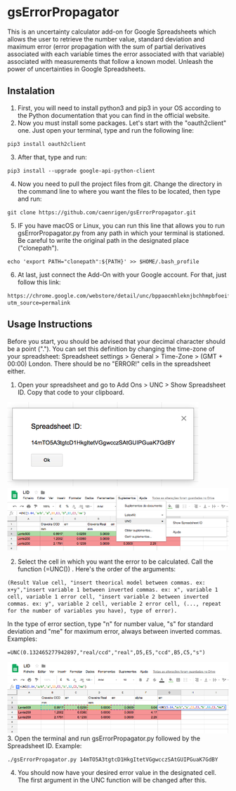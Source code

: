 # gsErrorPropagator
This is an uncertainty calculator add-on for Google Spreadsheets which allows the user to retrieve the number value, standard deviation and maximum error (error propagation with the sum of partial derivatives associated with each variable times the error associated with that variable) associated with measurements that follow a known model. Unleash the power of uncertainties in Google Spreadsheets.

## Instalation
1. First, you will need to install python3 and pip3 in your OS according to the Python documentation that you can find in the official website.
2. Now you must install some packages. Let's start with the "oauth2client" one. Just open your terminal, type and run the following line:
```
pip3 install oauth2client
```
3. After that, type and run:
```
pip3 install --upgrade google-api-python-client
```
4. Now you need to pull the project files from git. Change the directory in the command line to where you want the files to be located, then type and run:
```
git clone https://github.com/caenrigen/gsErrorPropagator.git
```
5. IF you have macOS or Linux, you can run this line that allows you to run gsErrorPropagator.py from any path in which your terminal is stationed. Be careful to write the original path in the designated place ("clonepath").
```
echo 'export PATH="clonepath":${PATH}' >> $HOME/.bash_profile
```
6. At last, just connect the Add-On with your Google account. For that, just follow this link:
```
https://chrome.google.com/webstore/detail/unc/bppaocmhleknjbchhmpbfoeifgbplpcn?utm_source=permalink
```
## Usage Instructions
Before you start, you should be advised that your decimal character should be a point ("."). You can set this definition by changing the time-zone of your spreadsheet: Spreadsheet settings > General > Time-Zone > (GMT + 00:00) London. There should be no "ERROR!" cells in the spreadsheet either.
1. Open your spreadsheet and go to Add Ons > UNC > Show Spreadsheet ID. Copy that code to your clipboard.

![Screenshot](Images/id.png)
![Screenshot](Images/idcall.png)

2. Select the cell in which you want the error to be calculated. Call the function (=UNC()) . Here's the order of the arguments:
```
(Result Value cell, "insert theorical model between commas. ex: x+y","insert variable 1 between inverted commas. ex: x", variable 1 cell, variable 1 error cell, "insert variable 2 between inverted commas. ex: y", variable 2 cell, veriable 2 error cell, (..., repeat for the number of variables you have), type of error).
```
In the type of error section, type "n" for number value, "s" for standard deviation and "me" for maximum error, always between inverted commas. Examples:
```
=UNC(0.132465277942897,"real/ccd","real",D5,E5,"ccd",B5,C5,"s")
```
![Screenshot](Images/example1.png)
3. Open the terminal and run gsErrorPropagator.py followed by the Spreadsheet ID. Example:
```
./gsErrorPropagator.py 14mTO5A3tgtcD1HkgItetVGgwcczSAtGUIPGuaK7GdBY
```
4. You should now have your desired error value in the designated cell. The first argument in the UNC function will be changed after this.
